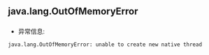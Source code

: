 ## java.lang.OutOfMemoryError
### 
 - 异常信息:
 ```
 java.lang.OutOfMemoryError: unable to create new native thread
 ```
